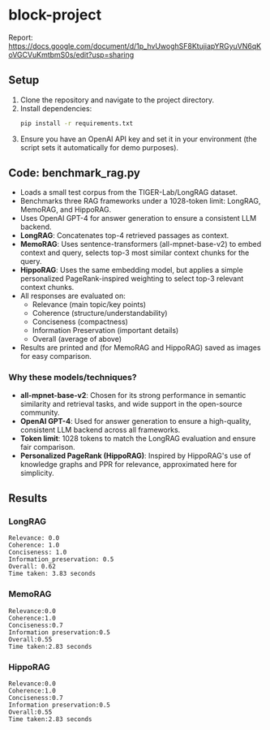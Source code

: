 # block-project

Report: https://docs.google.com/document/d/1p_hvUwoghSF8KtujiapYRGyuVN6qKoVGCVuKmtbmS0s/edit?usp=sharing

## Setup

1. Clone the repository and navigate to the project directory.
2. Install dependencies:
   ```bash
   pip install -r requirements.txt
   ```
3. Ensure you have an OpenAI API key and set it in your environment (the script sets it automatically for demo purposes).

## Code: benchmark_rag.py

- Loads a small test corpus from the TIGER-Lab/LongRAG dataset.
- Benchmarks three RAG frameworks under a 1028-token limit: LongRAG, MemoRAG, and HippoRAG.
- Uses OpenAI GPT-4 for answer generation to ensure a consistent LLM backend.
- **LongRAG**: Concatenates top-4 retrieved passages as context.
- **MemoRAG**: Uses sentence-transformers (all-mpnet-base-v2) to embed context and query, selects top-3 most similar context chunks for the query.
- **HippoRAG**: Uses the same embedding model, but applies a simple personalized PageRank-inspired weighting to select top-3 relevant context chunks.
- All responses are evaluated on:
  - Relevance (main topic/key points)
  - Coherence (structure/understandability)
  - Conciseness (compactness)
  - Information Preservation (important details)
  - Overall (average of above)
- Results are printed and (for MemoRAG and HippoRAG) saved as images for easy comparison.

### Why these models/techniques?
- **all-mpnet-base-v2**: Chosen for its strong performance in semantic similarity and retrieval tasks, and wide support in the open-source community.
- **OpenAI GPT-4**: Used for answer generation to ensure a high-quality, consistent LLM backend across all frameworks.
- **Token limit**: 1028 tokens to match the LongRAG evaluation and ensure fair comparison.
- **Personalized PageRank (HippoRAG)**: Inspired by HippoRAG's use of knowledge graphs and PPR for relevance, approximated here for simplicity.

## Results

### LongRAG
```
Relevance: 0.0
Coherence: 1.0
Conciseness: 1.0
Information_preservation: 0.5
Overall: 0.62
Time taken: 3.83 seconds
```

### MemoRAG
```
Relevance:0.0
Coherence:1.0
Conciseness:0.7
Information preservation:0.5
Overall:0.55
Time taken:2.83 seconds
```

### HippoRAG
```
Relevance:0.0
Coherence:1.0
Conciseness:0.7
Information preservation:0.5
Overall:0.55
Time taken:2.83 seconds
```